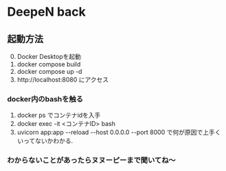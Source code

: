 # DeepeN back

## 起動方法
0. Docker Desktopを起動
1. docker compose build
2. docker compose up -d
3. http://localhost:8080 にアクセス

### docker内のbashを触る
1. docker ps でコンテナidを入手
2. docker exec -it <コンテナID> bash
3. uvicorn app:app --reload --host 0.0.0.0 --port 8000 で何が原因で上手くいってないかわかる.

### わからないことがあったらヌヌーピーまで聞いてね～
